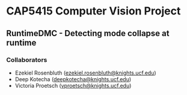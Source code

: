 # CAP5415 Computer Vision Project
## RuntimeDMC - Detecting mode collapse at runtime
### Collaborators
- Ezekiel Rosenbluth (ezekiel.rosenbluth@knights.ucf.edu)
- Deep Kotecha (deepkotecha@knights.ucf.edu)
- Victoria Proetsch (vproetsch@knights.ucf.edu)
